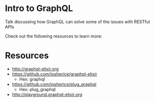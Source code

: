 # Intro to GraphQL

Talk discussing how GraphQL can solve some of the issues with RESTful APIs

Check out the following resources to learn more:

# Resources

* http://graphql-elixir.org
* https://github.com/joshprice/graphql-elixir
  - Hex: graphql
* https://github.com/joshprice/plug_graphql
  - Hex: plug_graphql
* http://playground.graphql-elixir.org
